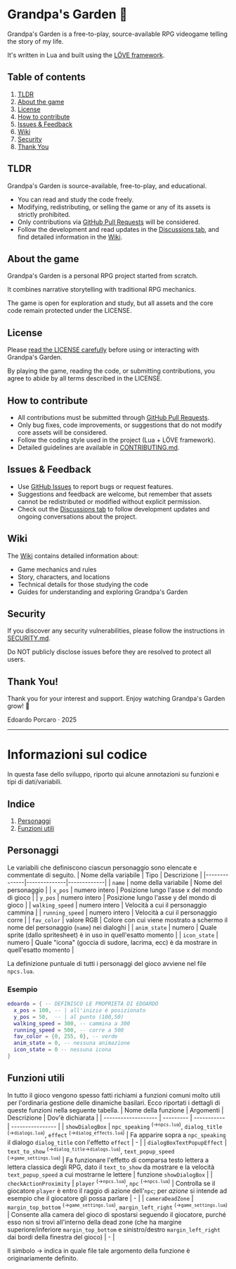 # Grandpa's Garden 🌱

Grandpa's Garden is a free-to-play, source-available RPG videogame telling the story of my life. 

It's written in Lua and built using the [LÖVE framework](https://love2d.org/).

## Table of contents
1. [TLDR](#tldr)
2. [About the game](#about-the-game)
3. [License](#license)
4. [How to contribute](#how-to-contribute)
5. [Issues & Feedback](#issues--feedback)
6. [Wiki](#wiki)
7. [Security](#security)
8. [Thank You](#thank-you)

## TLDR

Grandpa's Garden is source-available, free-to-play, and educational.

- You can read and study the code freely.
- Modifying, redistributing, or selling the game or any of its assets is strictly prohibited.
- Only contributions via [GitHub Pull Requests](https://github.com/EdoardoPorcaro/GrandpasGarden/pulls) will be considered.
- Follow the development and read updates in the [Discussions tab](https://github.com/EdoardoPorcaro/GrandpasGarden/discussions), and find detailed information in the [Wiki](https://github.com/EdoardoPorcaro/GrandpasGarden/wiki).

## About the game

Grandpa's Garden is a personal RPG project started from scratch.  

It combines narrative storytelling with traditional RPG mechanics.  

The game is open for exploration and study, but all assets and the core code remain protected under the LICENSE.

## License

Please [read the LICENSE carefully](./LICENSE.md) before using or interacting with Grandpa's Garden.

By playing the game, reading the code, or submitting contributions, you agree to abide by all terms described in the LICENSE.

## How to contribute

- All contributions must be submitted through [GitHub Pull Requests](https://github.com/EdoardoPorcaro/GrandpasGarden/pulls).
- Only bug fixes, code improvements, or suggestions that do not modify core assets will be considered.
- Follow the coding style used in the project (Lua + LÖVE framework).
- Detailed guidelines are available in [CONTRIBUTING.md](./CONTRIBUTING.md).

## Issues & Feedback

- Use [GitHub Issues](https://github.com/EdoardoPorcaro/GrandpasGarden/issues) to report bugs or request features.  
- Suggestions and feedback are welcome, but remember that assets cannot be redistributed or modified without explicit permission.  
- Check out the [Discussions tab](https://github.com/EdoardoPorcaro/GrandpasGarden/discussions) to follow development updates and ongoing conversations about the project.


## Wiki

The [Wiki](https://github.com/EdoardoPorcaro/GrandpasGarden/wiki) contains detailed information about:
- Game mechanics and rules
- Story, characters, and locations
- Technical details for those studying the code
- Guides for understanding and exploring Grandpa's Garden

## Security

If you discover any security vulnerabilities, please follow the instructions in [SECURITY.md](./SECURITY.md).

Do NOT publicly disclose issues before they are resolved to protect all users.  

## Thank You!

Thank you for your interest and support. Enjoy watching Grandpa's Garden grow! 🌱

Edoardo Porcaro ⋅ 2025

---

# Informazioni sul codice
In questa fase dello sviluppo, riporto qui alcune annotazioni su funzioni e tipi di dati/variabili.

## Indice
1. [Personaggi](#personaggi)
2. [Funzioni utili](#funzioni-utili)

## Personaggi
Le variabili che definiscono ciascun personaggio sono elencate e commentate di seguito.
| Nome della variabile | Tipo | Descrizione |
|--------------|--------------|-------------|
| `name`       | nome della variabile | Nome del personaggio |
| `x_pos`      | numero intero | Posizione lungo l'asse x del mondo di gioco |
| `y_pos`      | numero intero | Posizione lungo l'asse y del mondo di gioco |
| `walking_speed` | numero intero | Velocità a cui il personaggio cammina |
| `running_speed` | numero intero | Velocità a cui il personaggio corre |
| `fav_color`  | valore RGB | Colore con cui viene mostrato a schermo il nome del personaggio (`name`) nei dialoghi |
| `anim_state` | numero | Quale sprite (dallo spritesheet) è in uso in quell'esatto momento |
| `icon_state` | numero | Quale "icona" (goccia di sudore, lacrima, ecc) è da mostrare in quell'esatto momento |

La definizione puntuale di tutti i personaggi del gioco avviene nel file `npcs.lua`.

### Esempio
```lua
edoardo = { -- DEFINISCO LE PROPRIETÀ DI EDOARDO
  x_pos = 100, -- | all'inizio è posizionato
  y_pos = 50,  -- | al punto (100,50)
  walking_speed = 300, -- cammina a 300
  running_speed = 500, -- corre a 500
  fav_color = {0, 255, 0}, -- verde
  anim_state = 0, -- nessuna animazione
  icon_state = 0 -- nessuna icona
}
```

## Funzioni utili
In tutto il gioco vengono spesso fatti richiami a funzioni comuni molto utili per l'ordinaria gestione delle dinamiche basilari. Ecco riportati i dettagli di queste funzioni nella seguente tabella.
| Nome della funzione | Argomenti | Descrizione | Dov'è dichiarata |
| ------------------- | --------- | ----------- | ---------------- |
| `showDialogBox` | `npc_speaking` <sup>(→<code>npcs.lua</code>)</sup>, `dialog_title` <sup>(→<code>dialogs.lua</code>)</sup>, `effect` <sup>(→<code>dialog_effects.lua</code>)</sup> | Fa apparire sopra a `npc_speaking` il dialogo `dialog_title` con l'effetto `effect` | - |
| `dialogBoxTextPopupEffect` | `text_to_show` <sup>(→<code>dialog_title</code>→<code>dialogs.lua</code>)</sup>, `text_popup_speed` <sup>(→<code>game_settings.lua</code>)</sup> | Fa funzionare l'effetto di comparsa testo lettera a lettera classica degli RPG, dato il `text_to_show` da mostrare e la velocità `text_popup_speed` a cui mostrarne le lettere | funzione `showDialogBox` |
| `checkActionProximity` | `player` <sup>(→<code>npcs.lua</code>)</sup>, `npc` <sup>(→<code>npcs.lua</code>)</sup> | Controlla se il giocatore `player` è entro il raggio di azione dell'`npc`; per *azione* si intende ad esempio che il giocatore gli possa parlare | - |
| `cameraDeadZone` | `margin_top_bottom` <sup>(→<code>game_settings.lua</code>)</sup>, `margin_left_right` <sup>(→<code>game_settings.lua</code>)</sup> | Consente alla camera del gioco di spostarsi seguendo il giocatore, purché esso non si trovi all'interno della dead zone (che ha margine superiore/inferiore `margin_top_bottom` e sinistro/destro `margin_left_right` dai bordi della finestra del gioco) | - |

Il simbolo → indica in quale file tale argomento della funzione è originariamente definito.
